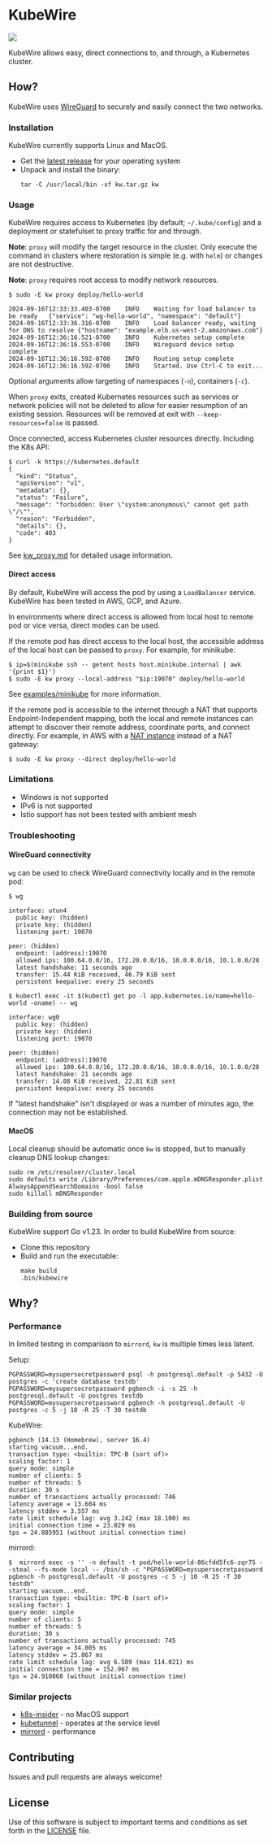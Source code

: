 # KubeWire

[![](https://github.com/steved/kubewire/actions/workflows/main.yml/badge.svg)](https://github.com/steved/kubewire/actions)

KubeWire allows easy, direct connections to, and through, a Kubernetes cluster.

## How?

KubeWire uses [WireGuard](https://www.wireguard.com/) to securely and easily connect the two networks.

### Installation

KubeWire currently supports Linux and MacOS.

* Get the [latest release](https://github.com/steved/kubewire/releases/latest) for your operating system
* Unpack and install the binary:
  ```
  tar -C /usr/local/bin -xf kw.tar.gz kw
  ```

### Usage

KubeWire requires access to Kubernetes (by default; `~/.kube/config`) and a deployment or statefulset to proxy traffic for and through. 

**Note**: `proxy` will modify the target resource in the cluster. Only execute the command in clusters where restoration is simple (e.g. with `helm`) or changes are not destructive.

**Note**: `proxy` requires root access to modify network resources.

```
$ sudo -E kw proxy deploy/hello-world

2024-09-16T12:33:33.403-0700	INFO	Waiting for load balancer to be ready	{"service": "wg-hello-world", "namespace": "default"}
2024-09-16T12:33:36.316-0700	INFO	Load balancer ready, waiting for DNS to resolve	{"hostname": "example.elb.us-west-2.amazonaws.com"}
2024-09-16T12:36:16.521-0700	INFO	Kubernetes setup complete
2024-09-16T12:36:16.553-0700	INFO	Wireguard device setup complete
2024-09-16T12:36:16.592-0700	INFO	Routing setup complete
2024-09-16T12:36:16.592-0700	INFO	Started. Use Ctrl-C to exit...
```

Optional arguments allow targeting of namespaces (`-n`), containers (`-c`).

When `proxy` exits, created Kubernetes resources such as services or network policies will not be deleted to allow for easier resumption of an existing session.
Resources will be removed at exit with `--keep-resources=false` is passed.

Once connected, access Kubernetes cluster resources directly. Including the K8s API:
```
$ curl -k https://kubernetes.default
{
  "kind": "Status",
  "apiVersion": "v1",
  "metadata": {},
  "status": "Failure",
  "message": "forbidden: User \"system:anonymous\" cannot get path \"/\"",
  "reason": "Forbidden",
  "details": {},
  "code": 403
}
```

See [kw_proxy.md](./docs/kw_proxy.md) for detailed usage information.

#### Direct access

By default, KubeWire will access the pod by using a `LoadBalancer` service. KubeWire has been tested in AWS, GCP, and Azure.

In environments where direct access is allowed from local host to remote pod or vice versa, direct modes can be used.

If the remote pod has direct access to the local host, the accessible address of the local host can be passed to `proxy`.
For example, for minikube:
```
$ ip=$(minikube ssh -- getent hosts host.minikube.internal | awk '{print $1}')
$ sudo -E kw proxy --local-address "$ip:19070" deploy/hello-world
```

See [examples/minikube](./examples/minikube/README.md) for more information.

If the remote pod is accessible to the internet through a NAT that supports Endpoint-Independent mapping, both the local and remote instances can attempt to discover their remote address, coordinate ports, and connect directly.
For example, in AWS with a [NAT instance](https://fck-nat.dev) instead of a NAT gateway:
```
$ sudo -E kw proxy --direct deploy/hello-world
```

### Limitations

* Windows is not supported
* IPv6 is not supported
* Istio support has not been tested with ambient mesh 

### Troubleshooting

#### WireGuard connectivity

`wg` can be used to check WireGuard connectivity locally and in the remote pod:
```
$ wg

interface: utun4
  public key: (hidden)
  private key: (hidden)
  listening port: 19070

peer: (hidden)
  endpoint: (address):19070
  allowed ips: 100.64.0.0/16, 172.20.0.0/16, 10.0.0.0/16, 10.1.0.0/28
  latest handshake: 11 seconds ago
  transfer: 15.44 KiB received, 46.79 KiB sent
  persistent keepalive: every 25 seconds
  
$ kubectl exec -it $(kubectl get po -l app.kubernetes.io/name=hello-world -oname) -- wg

interface: wg0
  public key: (hidden)
  private key: (hidden)
  listening port: 19070

peer: (hidden)
  endpoint: (address):19070
  allowed ips: 100.64.0.0/16, 172.20.0.0/16, 10.0.0.0/16, 10.1.0.0/28
  latest handshake: 21 seconds ago
  transfer: 14.08 KiB received, 22.81 KiB sent
  persistent keepalive: every 25 seconds
```

If "latest handshake" isn't displayed or was a number of minutes ago, the connection may not be established.

#### MacOS

Local cleanup should be automatic once `kw` is stopped, but to manually cleanup DNS lookup changes:

```
sudo rm /etc/resolver/cluster.local
sudo defaults write /Library/Preferences/com.apple.mDNSResponder.plist AlwaysAppendSearchDomains -bool false
sudo killall mDNSResponder
```

### Building from source

KubeWire support Go v1.23. In order to build KubeWire from source:

* Clone this repository
* Build and run the executable:
  ```
  make build
  .bin/kubewire
  ```

## Why?

### Performance

In limited testing in comparison to `mirrord`, `kw` is multiple times less latent.

Setup:
```
PGPASSWORD=mysupersecretpassword psql -h postgresql.default -p 5432 -U postgres -c 'create database testdb'
PGPASSWORD=mysupersecretpassword pgbench -i -s 25 -h postgresql.default -U postgres testdb
PGPASSWORD=mysupersecretpassword pgbench -h postgresql.default -U postgres -c 5 -j 10 -R 25 -T 30 testdb
```

KubeWire:
```
pgbench (14.13 (Homebrew), server 16.4)
starting vacuum...end.
transaction type: <builtin: TPC-B (sort of)>
scaling factor: 1
query mode: simple
number of clients: 5
number of threads: 5
duration: 30 s
number of transactions actually processed: 746
latency average = 13.604 ms
latency stddev = 3.557 ms
rate limit schedule lag: avg 3.242 (max 18.100) ms
initial connection time = 23.029 ms
tps = 24.885951 (without initial connection time)
```

mirrord:
```
$  mirrord exec -s '' -n default -t pod/hello-world-86cfdd5fc6-zqr75 --steal --fs-mode local -- /bin/sh -c "PGPASSWORD=mysupersecretpassword pgbench -h postgresql.default -U postgres -c 5 -j 10 -R 25 -T 30 testdb"
starting vacuum...end.
transaction type: <builtin: TPC-B (sort of)>
scaling factor: 1
query mode: simple
number of clients: 5
number of threads: 5
duration: 30 s
number of transactions actually processed: 745
latency average = 34.005 ms
latency stddev = 25.867 ms
rate limit schedule lag: avg 6.589 (max 114.021) ms
initial connection time = 152.967 ms
tps = 24.910868 (without initial connection time)
```

### Similar projects

* [k8s-insider](https://github.com/TrueGoric/k8s-insider) - no MacOS support
* [kubetunnel](https://github.com/we-dcode/kubetunnel) - operates at the service level
* [mirrord](https://github.com/metalbear-co/mirrord/) - performance

## Contributing

Issues and pull requests are always welcome!

## License

Use of this software is subject to important terms and conditions as set forth in the [LICENSE](./LICENSE) file.
